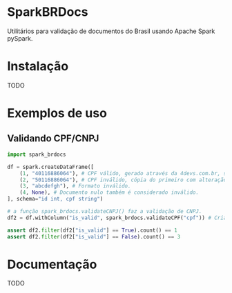 SparkBRDocs
===
Utilitários para validação de documentos do Brasil usando Apache Spark pySpark.

# Instalação
TODO

# Exemplos de uso
## Validando CPF/CNPJ
```python
import spark_brdocs

df = spark.createDataFrame([
    (1, "40116886064"), # CPF válido, gerado através da 4devs.com.br, sem pontuação (obrigatório).
    (2, "50116886064"), # CPF inválido, cópia do primeiro com alteração do primeiro dígito.
    (3, "abcdefgh"), # Formato inválido.
    (4, None), # Documento nulo também é considerado inválido.
], schema="id int, cpf string")

# a função spark_brdocs.validateCNPJ() faz a validação de CNPJ.
df2 = df.withColumn("is_valid", spark_brdocs.validateCPF("cpf")) # Cria a coluna booleana is_valid.

assert df2.filter(df2["is_valid"] == True).count() == 1
assert df2.filter(df2["is_valid"] == False).count() == 3
```

# Documentação
TODO